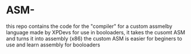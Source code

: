 # ASM-
this repo contains the code for the "compiler" for a custom assmelby language made by XPDevs for use in booloaders, it takes the cusomt ASM and turns it into assembly (x86) the custom ASM is easier for beginers to use and learn assembly for booloaders
